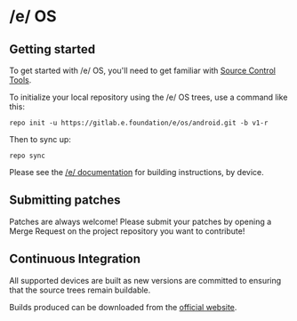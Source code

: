 /e/ OS
===========

Getting started
---------------

To get started with /e/ OS, you'll need to get familiar with [Source Control Tools](https://source.android.com/setup/develop).

To initialize your local repository using the /e/ OS trees, use a command like this:
```
repo init -u https://gitlab.e.foundation/e/os/android.git -b v1-r
```
Then to sync up:
```
repo sync
```
Please see the [/e/ documentation](https://doc.e.foundation/how-tos/#build-e-for-a-device) for building instructions, by device.


Submitting patches
------------------
Patches are always welcome! Please submit your patches by opening a Merge Request on the project repository you want to contribute!


Continuous Integration
--------

All supported devices are built as new versions are committed to ensuring that the source trees remain buildable.

Builds produced can be downloaded from the [official website](https://doc.e.foundation/devices/).
